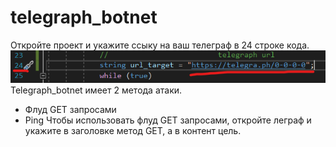 # telegraph_botnet
Откройте проект и укажите ссыку на ваш телеграф в 24 строке кода. 
![Image alt](https://raw.githubusercontent.com/samuraisudo/telegraph_botnet/main/%D0%B8%D0%B7%D0%BE%D0%B1%D1%80%D0%B0%D0%B6%D0%B5%D0%BD%D0%B8%D0%B5.png)
Telegraph_botnet имеет 2 метода атаки.
- Флуд GET запросами
- Ping
Чтобы использовать флуд GET запросами, откройте леграф и укажите в заголовке метод GET, а в контент цель.
